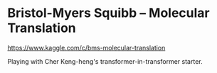 # Bristol-Myers Squibb – Molecular Translation
https://www.kaggle.com/c/bms-molecular-translation

Playing with Cher Keng-heng's transformer-in-transformer starter.
